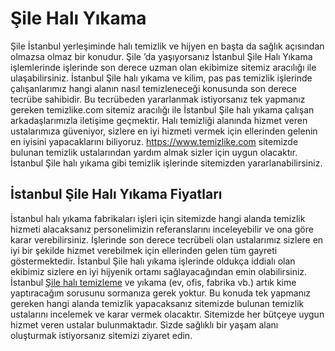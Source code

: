 # Şile Halı Yıkama
Şile İstanbul yerleşiminde halı temizlik ve hijyen en başta da sağlık açısından olmazsa olmaz bir konudur. Şile ’da yaşıyorsanız İstanbul Şile Halı Yıkama işlemlerinde işlerinde son derece uzman olan ekibimize sitemiz aracılığı ile ulaşabilirsiniz. İstanbul Şile halı yıkama ve kilim, pas pas temizlik işlerinde çalışanlarımız hangi alanın nasıl temizleneceği konusunda son derece tecrübe sahibidir. Bu tecrübeden yararlanmak istiyorsanız tek yapmanız gereken temizlike.com sitemiz aracılığı ile İstanbul Şile halı yıkama çalışan arkadaşlarımızla iletişime geçmektir. Halı temizliği alanında hizmet veren ustalarımıza güveniyor, sizlere en iyi hizmeti vermek için ellerinden gelenin en iyisini yapacaklarını biliyoruz.
https://www.temizlike.com sitemizde bulunan temizlik ustalarından yardım almak sizler için uygun olacaktır. İstanbul Şile halı yıkama gibi temizlik işlerinde sitemizden yararlanabilirsiniz.

## İstanbul Şile Halı Yıkama Fiyatları

İstanbul halı yıkama fabrikaları işleri için sitemizde hangi alanda temizlik hizmeti alacaksanız personelimizin referanslarını inceleyebilir ve ona göre karar verebilirsiniz. İşlerinde son derece tecrübeli olan ustalarımız sizlere en iyi bir şekilde hizmet verebilmek için ellerinden gelen tüm gayreti göstermektedir. İstanbul Şile halı yıkama işlerinde oldukça iddialı olan ekibimiz sizlere en iyi hijyenik ortamı sağlayacağından emin olabilirsiniz.
İstanbul [Şile halı temizleme](https://www.temizlike.com/sile/) ve yıkama (ev, ofis, fabrika vb.) artık kime yaptıracağım sorusunu sormanıza gerek yoktur. Bu konuda tek yapmanız gereken hangi alanda temizlik yapacaksanız sitemizde bulunan temizlik ustalarını incelemek ve karar vermek olacaktır. Sitemizde her bütçeye uygun hizmet veren ustalar bulunmaktadır. Sizde sağlıklı bir yaşam alanı oluşturmak istiyorsanız sitemizi ziyaret edin.

